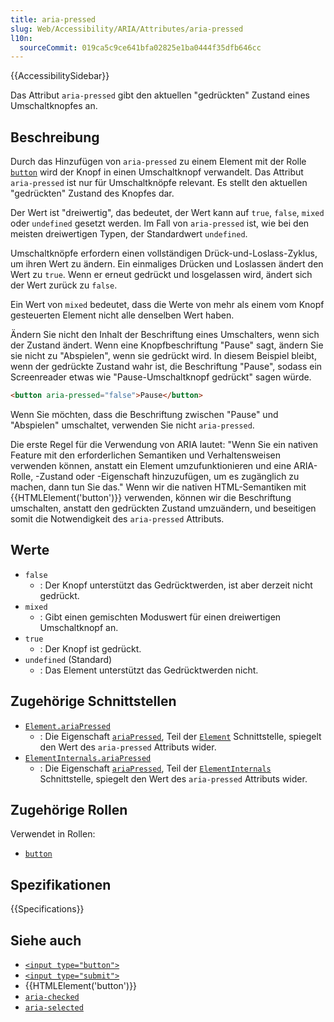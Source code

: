 ```yaml
---
title: aria-pressed
slug: Web/Accessibility/ARIA/Attributes/aria-pressed
l10n:
  sourceCommit: 019ca5c9ce641bfa02825e1ba0444f35dfb646cc
---
```


{{AccessibilitySidebar}}

Das Attribut `aria-pressed` gibt den aktuellen "gedrückten" Zustand eines Umschaltknopfes an.

## Beschreibung

Durch das Hinzufügen von `aria-pressed` zu einem Element mit der Rolle [`button`](/de/docs/Web/Accessibility/ARIA/Roles/button_role) wird der Knopf in einen Umschaltknopf verwandelt. Das Attribut `aria-pressed` ist nur für Umschaltknöpfe relevant. Es stellt den aktuellen "gedrückten" Zustand des Knopfes dar.

Der Wert ist "dreiwertig", das bedeutet, der Wert kann auf `true`, `false`, `mixed` oder `undefined` gesetzt werden. Im Fall von `aria-pressed` ist, wie bei den meisten dreiwertigen Typen, der Standardwert `undefined`.

Umschaltknöpfe erfordern einen vollständigen Drück-und-Loslass-Zyklus, um ihren Wert zu ändern. Ein einmaliges Drücken und Loslassen ändert den Wert zu `true`. Wenn er erneut gedrückt und losgelassen wird, ändert sich der Wert zurück zu `false`.

Ein Wert von `mixed` bedeutet, dass die Werte von mehr als einem vom Knopf gesteuerten Element nicht alle denselben Wert haben.

Ändern Sie nicht den Inhalt der Beschriftung eines Umschalters, wenn sich der Zustand ändert. Wenn eine Knopfbeschriftung "Pause" sagt, ändern Sie sie nicht zu "Abspielen", wenn sie gedrückt wird. In diesem Beispiel bleibt, wenn der gedrückte Zustand wahr ist, die Beschriftung "Pause", sodass ein Screenreader etwas wie "Pause-Umschaltknopf gedrückt" sagen würde.

```html
<button aria-pressed="false">Pause</button>
```

Wenn Sie möchten, dass die Beschriftung zwischen "Pause" und "Abspielen" umschaltet, verwenden Sie nicht `aria-pressed`.

Die erste Regel für die Verwendung von ARIA lautet: "Wenn Sie ein nativen Feature mit den erforderlichen Semantiken und Verhaltensweisen verwenden können, anstatt ein Element umzufunktionieren und eine ARIA-Rolle, -Zustand oder -Eigenschaft hinzuzufügen, um es zugänglich zu machen, dann tun Sie das." Wenn wir die nativen HTML-Semantiken mit {{HTMLElement('button')}} verwenden, können wir die Beschriftung umschalten, anstatt den gedrückten Zustand umzuändern, und beseitigen somit die Notwendigkeit des `aria-pressed` Attributs.

## Werte

- `false`
  - : Der Knopf unterstützt das Gedrücktwerden, ist aber derzeit nicht gedrückt.
- `mixed`
  - : Gibt einen gemischten Moduswert für einen dreiwertigen Umschaltknopf an.
- `true`
  - : Der Knopf ist gedrückt.
- `undefined` (Standard)
  - : Das Element unterstützt das Gedrücktwerden nicht.

## Zugehörige Schnittstellen

- [`Element.ariaPressed`](/de/docs/Web/API/Element/ariaPressed)
  - : Die Eigenschaft [`ariaPressed`](/de/docs/Web/API/Element/ariaPressed), Teil der [`Element`](/de/docs/Web/API/Element) Schnittstelle, spiegelt den Wert des `aria-pressed` Attributs wider.
- [`ElementInternals.ariaPressed`](/de/docs/Web/API/ElementInternals/ariaPressed)
  - : Die Eigenschaft [`ariaPressed`](/de/docs/Web/API/ElementInternals/ariaPressed), Teil der [`ElementInternals`](/de/docs/Web/API/ElementInternals) Schnittstelle, spiegelt den Wert des `aria-pressed` Attributs wider.

## Zugehörige Rollen

Verwendet in Rollen:

- [`button`](/de/docs/Web/Accessibility/ARIA/Roles/button_role)

## Spezifikationen

{{Specifications}}

## Siehe auch

- [`<input type="button">`](/de/docs/Web/HTML/Element/input/button)
- [`<input type="submit">`](/de/docs/Web/HTML/Element/input/submit)
- {{HTMLElement('button')}}
- [`aria-checked`](/de/docs/Web/Accessibility/ARIA/Attributes/aria-checked)
- [`aria-selected`](/de/docs/Web/Accessibility/ARIA/Attributes/aria-selected)
